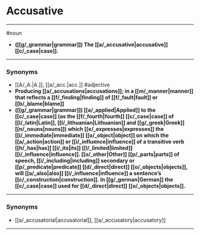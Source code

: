 # Accusative
---
#noun
- **([[g/_grammar|grammar]]) The [[a/_accusative|accusative]] [[c/_case|case]].**
---
### Synonyms
- [[A/_A.|A.]], [[a/_acc.|acc.]]
#adjective
- **Producing [[a/_accusations|accusations]]; in a [[m/_manner|manner]] that reflects a [[f/_finding|finding]] of [[f/_fault|fault]] or [[b/_blame|blame]]**
- **([[g/_grammar|grammar]]) [[a/_applied|Applied]] to the [[c/_case|case]] (as the [[f/_fourth|fourth]] [[c/_case|case]] of [[l/_latin|Latin]], [[l/_lithuanian|Lithuanian]] and [[g/_greek|Greek]] [[n/_nouns|nouns]]) which [[e/_expresses|expresses]] the [[i/_immediate|immediate]] [[o/_object|object]] on which the [[a/_action|action]] or [[i/_influence|influence]] of a transitive verb [[h/_has|has]] [[i/_its|its]] [[l/_limited|limited]] [[i/_influence|influence]]. [[o/_other|Other]] [[p/_parts|parts]] of speech, [[i/_including|including]] secondary or [[p/_predicate|predicate]] [[d/_direct|direct]] [[o/_objects|objects]], will [[a/_also|also]] [[i/_influence|influence]] a sentence’s [[c/_construction|construction]]. In [[g/_german|German]] the [[c/_case|case]] used for [[d/_direct|direct]] [[o/_objects|objects]].**
---
### Synonyms
- [[a/_accusatorial|accusatorial]], [[a/_accusatory|accusatory]]
---
